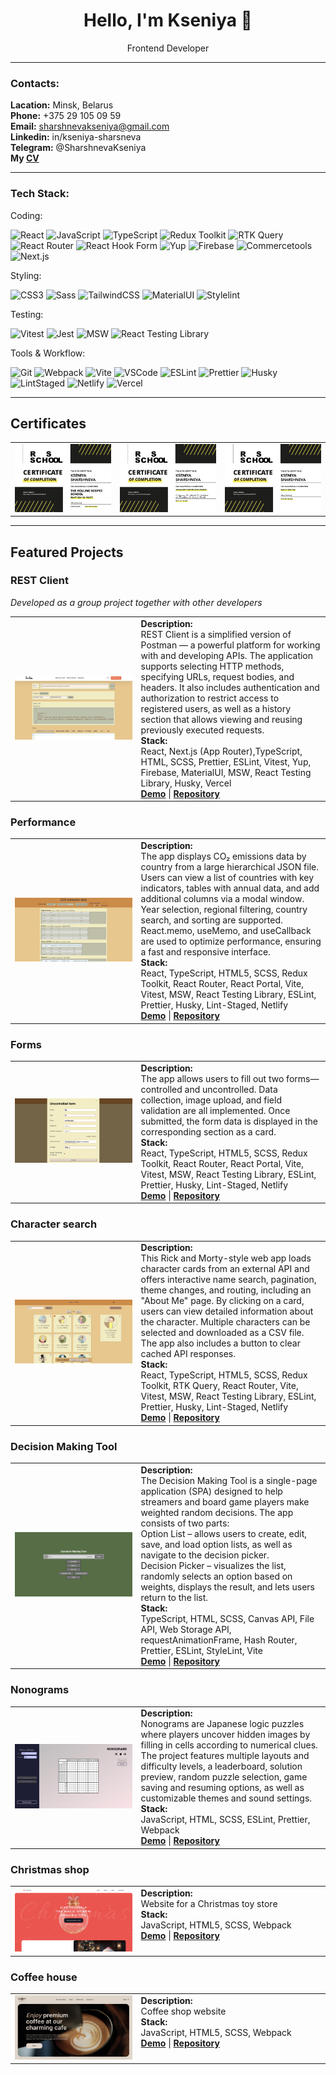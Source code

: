 <div align="center">
  <h1><b>Hello, I'm Kseniya 🤗</b></h1>
  Frontend Developer
</div>

---

### Contacts:

**Lacation:** Minsk, Belarus<br/>
**Phone:** +375 29 105 09 59<br/>
**Email:** sharshnevakseniya@gmail.com<br/>
**Linkedin:** in/kseniya-sharsneva<br/>
**Telegram:** @SharshnevaKseniya<br/>
**My [CV](https://shar-cv.netlify.app/sharshneva-kseniya-cv.pdf)**<br/>

---

### Tech Stack:

Coding:

![React](https://img.shields.io/badge/React-20232A?style=for-the-badge&logo=react&logoColor=61DAFB)
![JavaScript](https://img.shields.io/badge/JavaScript-F7DF1E?style=for-the-badge&logo=javascript&logoColor=black)
![TypeScript](https://img.shields.io/badge/TypeScript-3178C6?style=for-the-badge&logo=typescript&logoColor=white)
![Redux Toolkit](https://img.shields.io/badge/Redux%20Toolkit-593D88?style=for-the-badge&logo=redux&logoColor=white)
![RTK Query](https://img.shields.io/badge/RTK%20Query-764ABC?style=for-the-badge&logo=redux&logoColor=white)
![React Router](https://img.shields.io/badge/React%20Router-CA4245?style=for-the-badge&logo=reactrouter&logoColor=white)
![React Hook Form](https://img.shields.io/badge/React%20Hook%20Form-EC5990?style=for-the-badge&logo=reacthookform&logoColor=white)
![Yup](https://img.shields.io/badge/Yup-0081CB?style=for-the-badge&logoColor=white)
![Firebase](https://img.shields.io/badge/Firebase-FFCA28?style=for-the-badge&logo=firebase&logoColor=black)
![Commercetools](https://img.shields.io/badge/Commercetools-0099FF?style=for-the-badge&logo=commercetools&logoColor=white)
![Next.js](https://img.shields.io/badge/Next.js-000000?style=for-the-badge&logo=nextdotjs&logoColor=white)

Styling:

![CSS3](https://img.shields.io/badge/CSS3-1572B6?style=for-the-badge&logo=css3&logoColor=white)
![Sass](https://img.shields.io/badge/SCSS-CC6699?style=for-the-badge&logo=sass&logoColor=white)
![TailwindCSS](https://img.shields.io/badge/TailwindCSS-06B6D4?style=for-the-badge&logo=tailwindcss&logoColor=white)
![MaterialUI](https://img.shields.io/badge/Material%20UI-007FFF?style=for-the-badge&logo=mui&logoColor=white)
![Stylelint](https://img.shields.io/badge/Stylelint-263238?style=for-the-badge&logo=stylelint&logoColor=white)

Testing:

![Vitest](https://img.shields.io/badge/Vitest-6E9F18?style=for-the-badge&logo=vitest&logoColor=white)
![Jest](https://img.shields.io/badge/Jest-C21325?style=for-the-badge&logo=jest&logoColor=white)
![MSW](https://img.shields.io/badge/MSW-FF6A33?style=for-the-badge&logoColor=white)
![React Testing Library](https://img.shields.io/badge/React%20Testing%20Library-E33332?style=for-the-badge&logo=react&logoColor=white)

Tools & Workflow:

![Git](https://img.shields.io/badge/Git-F05032?style=for-the-badge&logo=git&logoColor=white)
![Webpack](https://img.shields.io/badge/Webpack-8DD6F9?style=for-the-badge&logo=webpack&logoColor=black)
![Vite](https://img.shields.io/badge/Vite-646CFF?style=for-the-badge&logo=vite&logoColor=white)
![VSCode](https://img.shields.io/badge/VS%20Code-007ACC?style=for-the-badge&logo=visualstudiocode&logoColor=white)
![ESLint](https://img.shields.io/badge/ESLint-4B32C3?style=for-the-badge&logo=eslint&logoColor=white)
![Prettier](https://img.shields.io/badge/Prettier-F7B93E?style=for-the-badge&logo=prettier&logoColor=black)
![Husky](https://img.shields.io/badge/Husky-444444?style=for-the-badge&logo=husky&logoColor=white)
![LintStaged](https://img.shields.io/badge/Lint--Staged-000000?style=for-the-badge&logoColor=white)
![Netlify](https://img.shields.io/badge/Netlify-00C7B7?style=for-the-badge&logo=netlify&logoColor=white)
![Vercel](https://img.shields.io/badge/Vercel-000000?style=for-the-badge&logo=vercel&logoColor=white)

---

## Certificates

<table>
  <tr>
    <td width="auto" align="center">
      <img src="./images/react_2024.png" width="auto" alt="react_2024">
    </td>
    <td width="auto" align="center">
     <img src="./images/js_2025.png" width="auto" alt="js_2025">
    </td>
    <td width="auto" align="center">
     <img src="./images/react_2025.png" width="auto" alt="react_2025">
    </td>
  </tr>
</table>

---

## Featured Projects

### **REST Client**

_Developed as a group project together with other developers_

<table>
  <tr>
    <td width="40%" align="center">
      <img src="./images/rest-client_screen.png" width="auto" alt="rest-client">
    </td>
    <td width="60%" valign="top">
      <b>Description:</b><br/>
     REST Client is a simplified version of Postman — a powerful platform for working with and developing APIs. The application supports selecting HTTP methods, specifying URLs, request bodies, and headers. It also includes authentication and authorization to restrict access to registered users, as well as a history section that allows viewing and reusing previously executed requests.<br/>
      <b>Stack:</b><br/>
      React, Next.js (App Router),TypeScript, HTML, SCSS, Prettier, ESLint, Vitest, Yup, Firebase, MaterialUI, MSW, React Testing Library, Husky, Vercel<br/>
      <a href="https://rest-client-app-updp.vercel.app/en" target="_blank"><b>Demo</b></a> |
      <a href="https://github.com/KsushaSher/REST-Client" target="_blank"><b>Repository</b></a>
    </td>
  </tr>
</table>

### **Performance**

<table>
  <tr>
    <td width="40%" align="center">
      <img src="./images/performance_screen.png" width="auto" alt="performance">
    </td>
    <td width="60%" valign="top">
      <b>Description:</b><br/>
     The app displays CO₂ emissions data by country from a large hierarchical JSON file. Users can view a list of countries with key indicators, tables with annual data, and add additional columns via a modal window.
     Year selection, regional filtering, country search, and sorting are supported. React.memo, useMemo, and useCallback are used to optimize performance, ensuring a fast and responsive interface.<br/>
      <b>Stack:</b><br/>
      React, TypeScript, HTML5, SCSS, Redux Toolkit, React Router, React Portal, Vite, Vitest, MSW, React Testing Library, ESLint, Prettier, Husky, Lint-Staged, Netlify<br/>
      <a href="https://react-performance2025-1010.netlify.app/" target="_blank"><b>Demo</b></a> |
      <a href="https://github.com/KsushaSher/ReactQ32025/tree/performance" target="_blank"><b>Repository</b></a>
    </td>
  </tr>
</table>

### **Forms**

<table>
  <tr>
    <td width="40%" align="center">
      <img src="./images/forms_screen.png" width="auto" alt="forms">
    </td>
    <td width="60%" valign="top">
      <b>Description:</b><br/>
     The app allows users to fill out two forms—controlled and uncontrolled. Data collection, image upload, and field validation are all implemented. Once submitted, the form data is displayed in the corresponding section as a card.<br/>
      <b>Stack:</b><br/>
     React, TypeScript, HTML5, SCSS, Redux Toolkit, React Router, React Portal, Vite, Vitest, MSW, React Testing Library, ESLint, Prettier, Husky, Lint-Staged, Netlify<br/>
      <a href="https://react2025-forms10.netlify.app/" target="_blank"><b>Demo</b></a> |
      <a href="https://github.com/KsushaSher/ReactQ32025/tree/forms" target="_blank"><b>Repository</b></a>
    </td>
  </tr>
</table>

### **Сharacter search**

<table>
  <tr>
    <td width="40%" align="center">
      <img src="./images/сharacter-search_screen.png" width="auto" alt="сharacter-search">
    </td>
    <td width="60%" valign="top">
      <b>Description:</b><br/>
   This Rick and Morty-style web app loads character cards from an external API and offers interactive name search, pagination, theme changes, and routing, including an "About Me" page. By clicking on a card, users can view detailed information about the character. Multiple characters can be selected and downloaded as a CSV file. The app also includes a button to clear cached API responses.<br/>
      <b>Stack:</b><br/>
     React, TypeScript, HTML5, SCSS, Redux Toolkit, RTK Query, React Router, Vite, Vitest, MSW, React Testing Library, ESLint, Prettier, Husky, Lint-Staged, Netlify<br/>
      <a href="https://react-class-components1010.netlify.app" target="_blank"><b>Demo</b></a> |
      <a href="https://github.com/KsushaSher/ReactQ32025/tree/api-queries" target="_blank"><b>Repository</b></a>
    </td>
  </tr>
</table>

### **Decision Making Tool**

<table>
  <tr>
    <td width="40%" align="center">
      <img src="./images/decision-making-tool_screen.png" width="auto" alt="decision-making-tool">
    </td>
    <td width="60%" valign="top">
      <b>Description:</b><br/>
   The Decision Making Tool is a single-page application (SPA) designed to help streamers and board game players make weighted random decisions.
The app consists of two parts: <br/>
Option List – allows users to create, edit, save, and load option lists, as well as navigate to the decision picker.<br/>
Decision Picker – visualizes the list, randomly selects an option based on weights, displays the result, and lets users return to the list.<br/>
      <b>Stack:</b><br/>
     TypeScript, HTML, SCSS, Canvas API, File API, Web Storage API, requestAnimationFrame, Hash Router, Prettier, ESLint, StyleLint, Vite<br/>
      <a href="https://decision-making-tool-sher.netlify.app/" target="_blank"><b>Demo</b></a> |
      <a href="https://github.com/KsushaSher/decision-making-tool" target="_blank"><b>Repository</b></a>
    </td>
  </tr>
</table>

### **Nonograms**

<table>
  <tr>
    <td width="40%" align="center">
      <img src="./images/nonograms-screen.png" width="auto" alt="Decision Making Tool Screenshot">
    </td>
    <td width="60%" valign="top">
      <b>Description:</b><br/>
      Nonograms are Japanese logic puzzles where players uncover hidden images by filling in cells according to numerical clues.<br/>
      The project features multiple layouts and difficulty levels, a leaderboard, solution preview, random puzzle selection, game saving and resuming options, as well as customizable themes and sound settings.<br/>
      <b>Stack:</b><br/>
      JavaScript, HTML, SCSS, ESLint, Prettier, Webpack<br/>
      <a href="https://nonograms-sher.netlify.app/" target="_blank"><b>Demo</b></a> |
      <a href="https://github.com/KsushaSher/nonograms" target="_blank"><b>Repository</b></a>
    </td>

  </tr>
</table>

### **Christmas shop**

<table>
  <tr>
    <td width="40%" align="center">
      <img src="./images/christmas-shop_screen.png" width="auto" alt="Decision Making Tool Screenshot">
    </td>
    <td width="60%" valign="top">
      <b>Description:</b><br/>
     Website for a Christmas toy store<br/>
      <b>Stack:</b><br/>
      JavaScript, HTML5, SCSS, Webpack<br/>
      <a href="https://christmas-shop-sher.netlify.app/" target="_blank"><b>Demo</b></a> |
      <a href="https://github.com/KsushaSher/christmas-shop" target="_blank"><b>Repository</b></a>
    </td>

  </tr>
</table>

### **Coffee house**

<table>
  <tr>
    <td width="40%" align="center">
      <img src="./images/coffee-house_screen.png" width="auto" alt="Decision Making Tool Screenshot">
    </td>
    <td width="60%" valign="top">
      <b>Description:</b><br/>
      Coffee shop website<br/>
      <b>Stack:</b><br/>
      JavaScript, HTML5, SCSS, Webpack<br/>
      <a href="https://coffee-house-sher.netlify.app/" target="_blank"><b>Demo</b></a> |
      <a href="https://github.com/KsushaSher/coffee-house" target="_blank"><b>Repository</b></a>
    </td>

  </tr>
</table>
